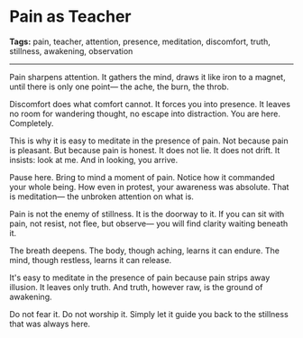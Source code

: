 # Pain as Teacher

**Tags:** pain, teacher, attention, presence, meditation, discomfort, truth, stillness, awakening, observation

---

Pain sharpens attention.
It gathers the mind,
draws it like iron to a magnet,
until there is only one point—
the ache,
the burn,
the throb.

Discomfort does what comfort cannot.
It forces you into presence.
It leaves no room for wandering thought,
no escape into distraction.
You are here.
Completely.

This is why it is easy to meditate in the presence of pain.
Not because pain is pleasant.
But because pain is honest.
It does not lie.
It does not drift.
It insists: look at me.
And in looking,
you arrive.

Pause here.
Bring to mind a moment of pain.
Notice how it commanded your whole being.
How even in protest,
your awareness was absolute.
That is meditation—
the unbroken attention on what is.

Pain is not the enemy of stillness.
It is the doorway to it.
If you can sit with pain,
not resist,
not flee,
but observe—
you will find clarity waiting beneath it.

The breath deepens.
The body, though aching,
learns it can endure.
The mind, though restless,
learns it can release.

It's easy to meditate in the presence of pain
because pain strips away illusion.
It leaves only truth.
And truth, however raw,
is the ground of awakening.

Do not fear it.
Do not worship it.
Simply let it guide you back
to the stillness that was always here.





